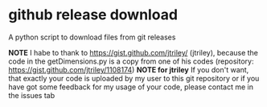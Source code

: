 # github release download
A python script to download files from git releases

**NOTE**
I habe to thank to https://gist.github.com/jtriley/ (jtriley), because the code in the getDimensions.py is a copy from one of his codes (repository: https://gist.github.com/jtriley/1108174)
**NOTE for jtriley**
If you don't want, that exactly your code is uploaded by my user to this git repository or if you have got some feedback for my usage of your code, please contact me in the issues tab
